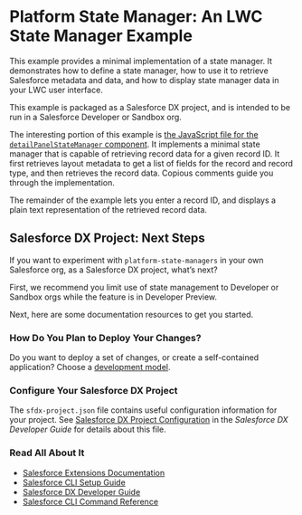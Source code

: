 # Platform State Manager: An LWC State Manager Example

This example provides a minimal implementation of a state manager. It demonstrates how to define a state manager, how to use it to retrieve Salesforce metadata and data, and how to display state manager data in your LWC user interface.

This example is packaged as a Salesforce DX project, and is intended to be run in a Salesforce Developer or Sandbox org.

The interesting portion of this example is [the JavaScript file for the `detailPanelStateManager` component](force-app/main/default/lwc/detailPanelStateManager). It implements a minimal state manager that is capable of retrieving record data for a given record ID. It first retrieves layout metadata to get a list of fields for the record and record type, and then retrieves the record data. Copious comments guide you through the implementation. 

The remainder of the example lets you enter a record ID, and displays a plain text representation of the retrieved record data.

## Salesforce DX Project: Next Steps

If you want to experiment with `platform-state-managers` in your own Salesforce org, as a Salesforce DX project, what’s next? 

First, we recommend you limit use of state management to Developer or Sandbox orgs while the feature is in Developer Preview. 

Next, here are some documentation resources to get you started.

### How Do You Plan to Deploy Your Changes?

Do you want to deploy a set of changes, or create a self-contained application? Choose a [development model](https://developer.salesforce.com/tools/vscode/en/user-guide/development-models).

### Configure Your Salesforce DX Project

The `sfdx-project.json` file contains useful configuration information for your project. See [Salesforce DX Project Configuration](https://developer.salesforce.com/docs/atlas.en-us.sfdx_dev.meta/sfdx_dev/sfdx_dev_ws_config.htm) in the _Salesforce DX Developer Guide_ for details about this file.

### Read All About It

- [Salesforce Extensions Documentation](https://developer.salesforce.com/tools/vscode/)
- [Salesforce CLI Setup Guide](https://developer.salesforce.com/docs/atlas.en-us.sfdx_setup.meta/sfdx_setup/sfdx_setup_intro.htm)
- [Salesforce DX Developer Guide](https://developer.salesforce.com/docs/atlas.en-us.sfdx_dev.meta/sfdx_dev/sfdx_dev_intro.htm)
- [Salesforce CLI Command Reference](https://developer.salesforce.com/docs/atlas.en-us.sfdx_cli_reference.meta/sfdx_cli_reference/cli_reference.htm)
